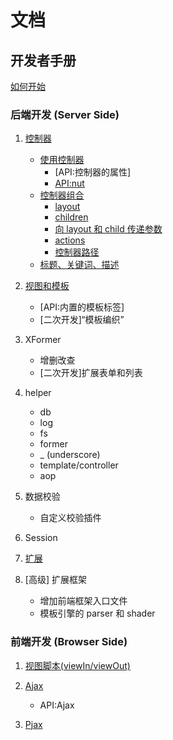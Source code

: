 # 文档

## 开发者手册

[如何开始](./how-to-start.md)

### 后端开发 (Server Side)

1. [控制器](./using-controller.md)
	* [使用控制器](./using-controller.md)
		* [API:控制器的属性]
		* [API:nut](./nut-api.md)
	* [控制器组合](./controller-aggregation.md)
		* [layout](./controller-aggregation.md#layout)
		* [children](./controller-aggregation.md#children)
		* [向 layout 和 child 传递参数](./controller-aggregation.md#向+layout+和+child+传递参数)
		* [actions](./controller-aggregation.md#actions)
		* [控制器路径](./controller-aggregation.md#控制器路径)
	* [标题、关键词、描述](./title-keywords-description.md)

2. [视图和模板](./template-and-view.md)
	* [API:内置的模板标签]
	* [二次开发]“模板编织”


3. XFormer
	* 增删改查
	* [二次开发]扩展表单和列表

4. helper
	* db
	* log
	* fs
	* former
	* _ (underscore)
	* template/controller
	* aop

5. 数据校验
	* 自定义校验插件

6. Session

7. [扩展](./extension.md)

8. [高级] 扩展框架
	* 增加前端框架入口文件
	* 模板引擎的 parser 和 shader

### 前端开发 (Browser Side)

1. [视图脚本(viewIn/viewOut)](./view-script.md)

2. [Ajax](./ajax.md)
	* API:Ajax

3. [Pjax](./pjax.md)